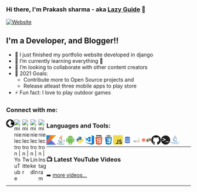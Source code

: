 ### Hi there, I'm Prakash sharma - aka [Lazy Guide][website] 👋

[![Website](https://img.shields.io/website?label=pbs009.pyhtonanywhere.com&style=for-the-badge&url=https%3A%2F%2Fpbs009.pythonanywhere.com/.com)](https://pbs009.pythonanywhere.com)
## I'm a Developer, and Blogger!!

- 🔭 I just finished my portfolio website developed in django
- 🌱 I’m currently learning everything 🤣
- 👯 I’m looking to collaborate with other content creators
- 🥅 2021 Goals: 
    - Contribute more to Open Source projects and 
    - Release atleast three mobile apps to play store
- ⚡ Fun fact: I love to play outdoor games


### Connect with me:

[<img align="left" alt="pbs.pythonanywhere.com" width="22px" src="https://raw.githubusercontent.com/iconic/open-iconic/master/svg/globe.svg" />][website]
[<img align="left" alt="minielectron | YouTube" width="22px" src="https://cdn.jsdelivr.net/npm/simple-icons@v3/icons/youtube.svg" />][youtube]
[<img align="left" alt="minielectron | Twitter" width="22px" src="https://cdn.jsdelivr.net/npm/simple-icons@v3/icons/twitter.svg" />][twitter]
[<img align="left" alt="minielectron | LinkedIn" width="22px" src="https://cdn.jsdelivr.net/npm/simple-icons@v3/icons/linkedin.svg" />][linkedin]
[<img align="left" alt="minielectron | Instagram" width="22px" src="https://cdn.jsdelivr.net/npm/simple-icons@v3/icons/instagram.svg" />][instagram]


### Languages and Tools:

<img align="left" alt="Terminal" width="26px" src="https://raw.githubusercontent.com/github/explore/80688e429a7d4ef2fca1e82350fe8e3517d3494d/topics/kotlin/kotlin.png" />
<img align="left" alt="Terminal" width="26px" src="https://raw.githubusercontent.com/github/explore/80688e429a7d4ef2fca1e82350fe8e3517d3494d/topics/java/java.png" />
<img align="left" alt="Terminal" width="26px" src="https://raw.githubusercontent.com/github/explore/80688e429a7d4ef2fca1e82350fe8e3517d3494d/topics/android/android.png" />
<img align="left" alt="Terminal" width="26px" src="https://raw.githubusercontent.com/github/explore/80688e429a7d4ef2fca1e82350fe8e3517d3494d/topics/python/python.png" />
<img align="left" alt="Visual Studio Code" width="26px" src="https://raw.githubusercontent.com/github/explore/80688e429a7d4ef2fca1e82350fe8e3517d3494d/topics/visual-studio-code/visual-studio-code.png" />
<img align="left" alt="HTML5" width="26px" src="https://raw.githubusercontent.com/github/explore/80688e429a7d4ef2fca1e82350fe8e3517d3494d/topics/html/html.png" />
<img align="left" alt="CSS3" width="26px" src="https://raw.githubusercontent.com/github/explore/80688e429a7d4ef2fca1e82350fe8e3517d3494d/topics/css/css.png" />
<img align="left" alt="JavaScript" width="26px" src="https://raw.githubusercontent.com/github/explore/80688e429a7d4ef2fca1e82350fe8e3517d3494d/topics/javascript/javascript.png" />
<img align="left" alt="SQL" width="26px" src="https://raw.githubusercontent.com/github/explore/80688e429a7d4ef2fca1e82350fe8e3517d3494d/topics/sql/sql.png" />
<img align="left" alt="MySQL" width="26px" src="https://raw.githubusercontent.com/github/explore/80688e429a7d4ef2fca1e82350fe8e3517d3494d/topics/mysql/mysql.png" />
<img align="left" alt="Git" width="26px" src="https://raw.githubusercontent.com/github/explore/80688e429a7d4ef2fca1e82350fe8e3517d3494d/topics/git/git.png" />
<img align="left" alt="GitHub" width="26px" src="https://raw.githubusercontent.com/github/explore/78df643247d429f6cc873026c0622819ad797942/topics/github/github.png" />
<img align="left" alt="Terminal" width="26px" src="https://raw.githubusercontent.com/github/explore/80688e429a7d4ef2fca1e82350fe8e3517d3494d/topics/terminal/terminal.png" />
<img align="left" alt="Terminal" width="26px" src="https://raw.githubusercontent.com/github/explore/80688e429a7d4ef2fca1e82350fe8e3517d3494d/topics/c/c.png" />



<br />

---

### 📺 Latest YouTube Videos

<!-- YOUTUBE:START -->
<!-- YOUTUBE:END -->

➡️ [more videos...](https://youtube.com/UCLGXtlV6Maa0uVJl30YAUVg)

---

[website]: https://pbs009.pythonanywhere.com
[twitter]: https://twitter.com/Pr172akash
[youtube]: https://youtube.com/UCLGXtlV6Maa0uVJl30YAUVg
[instagram]: https://instagram.com/trricho
[linkedin]: https://linkedin.com/in/prakash-sharma-28702763